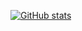 [![GitHub stats](https://github-readme-stats.vercel.app/api?username=shrekdafederal&show_icons=true&theme=dark)](https://github.com/anuraghazra/github-readme-stats)
